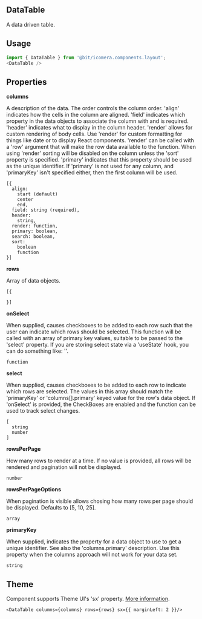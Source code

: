 ## DataTable
A data driven table.

## Usage

```javascript
import { DataTable } from '@bit/icomera.components.layout';
<DataTable />
```

## Properties

**columns**

A description of the data. The order controls the column order.
    'align' indicates how the cells in the column are aligned.
    'field' indicates which property in the data objects to associate the column with and is required.
    'header' indicates what to display in the column header.
    'render' allows for custom rendering of body cells. Use 'render' for custom formatting for things like date or to display React components. 'render' can be called with a 'row' argument that will make the row data available to the function.
    When using 'render' sorting will be disabled on the column unless the 'sort' property is specified.
    'primary' indicates that this property should be used as the unique identifier. If 'primary' is not used for any column, and 'primaryKey' isn't specified either, then the first column will be used.

```
[{
  align: 
    start (default)
    center 
    end,
  field: string (required),
  header: 
    string,
  render: function,
  primary: boolean,
  search: boolean,
  sort:
    boolean
    function
}]
```

**rows**

Array of data objects.

```
[{

}]
```

**onSelect**

When supplied, causes checkboxes to be added to each row such that the user can indicate which rows should be selected. This function will be called with an array of primary key values, suitable to be passed to the 'select' property.
If you are storing select state via a 'useState' hook, you can do something like:
'<DataTable select={select} onSelect={setSelect} />'.

```
function
```

**select**

When supplied, causes checkboxes to be added to each row to indicate which rows are selected. The values in this array should match the 'primaryKey' or 'columns[].primary' keyed value for the row's data object. If 'onSelect' is provided, the CheckBoxes are enabled and the function can be used to track select changes.

```
[
  string
  number
]
```

**rowsPerPage**

How many rows to render at a time. If no value is provided, all rows will be rendered and pagination will not be displayed.

```
number
```

**rowsPerPageOptions**

When pagination is visible allows chosing how many rows per page should be displayed. Defaults to [5, 10, 25].

```
array
```

**primaryKey**

When supplied, indicates the property for a data object to use to get a unique identifier. See also the 'columns.primary' description. Use this property when the columns approach will not work for your data set.

```
string
```

## Theme
  
Component supports Theme UI's 'sx' property. [More information](https://theme-ui.com/sx-prop).

```
<DataTable columns={columns} rows={rows} sx={{ marginLeft: 2 }}/>
```